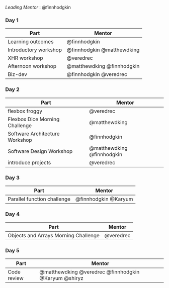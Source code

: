 *Leading Mentor* : @finnhodgkin

### Day 1
| Part | Mentor |
| ---- | ------ |
| Learning outcomes | @finnhodgkin |
| Introductory workshop | @finnhodgkin  @matthewdking|
| XHR workshop | @veredrec |
| Afternoon workshop | @matthewdking @finnhodgkin |
| Biz-dev | @finnhodgkin @veredrec |

### Day 2
| Part | Mentor |
| ---- | ------ |
| flexbox froggy | @veredrec |
| Flexbox Dice Morning Challenge | @matthewdking |
| Software Architecture Workshop | @finnhodgkin |
| Software Design Workshop | @matthewdking @finnhodgkin |
| introduce projects | @veredrec |

### Day 3
| Part | Mentor |
| ---- | ------ |
| Parallel function challenge | @finnhodgkin @Karyum |

### Day 4
| Part | Mentor |
| ---- | ------ |
| Objects and Arrays Morning Challenge | @veredrec |

### Day 5
| Part | Mentor |
| ---- | ------ |
| Code review | @matthewdking @veredrec @finnhodgkin @Karyum @shiryz |
